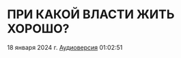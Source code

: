 # ПРИ КАКОЙ ВЛАСТИ ЖИТЬ ХОРОШО?

18 января 2024 г. [Аудиоверсия](https://www.youtube.com/watch?v=RT4g9-nzrmc) 01:02:51
